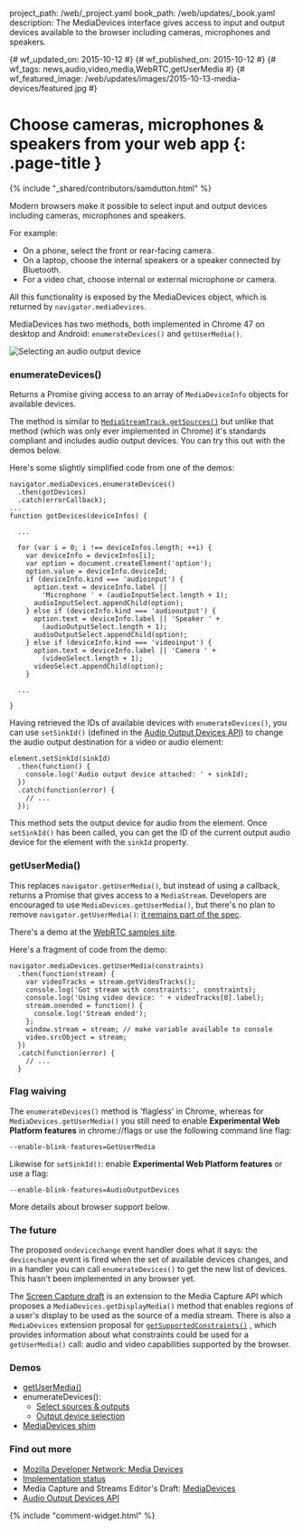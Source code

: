 project_path: /web/_project.yaml
book_path: /web/updates/_book.yaml
description: The MediaDevices interface gives access to input and output devices available to the browser including cameras, microphones and speakers.

{# wf_updated_on: 2015-10-12 #}
{# wf_published_on: 2015-10-12 #}
{# wf_tags: news,audio,video,media,WebRTC,getUserMedia #}
{# wf_featured_image: /web/updates/images/2015-10-13-media-devices/featured.jpg #}

# Choose cameras, microphones & speakers from your web app {: .page-title }

{% include "_shared/contributors/samdutton.html" %}

Modern browsers make it possible to select input and output devices including cameras, microphones and speakers. 

For example:

* On a phone, select the front or rear-facing camera.
* On a laptop, choose the internal speakers or a speaker connected by Bluetooth.
* For a video chat, choose internal or external microphone or camera.

All this functionality is exposed by the  MediaDevices object, which is returned
by `navigator.mediaDevices`.

MediaDevices has two methods, both implemented in Chrome 47 on desktop and
Android: `enumerateDevices()` and `getUserMedia()`.

<img src="/web/updates/images/2015-10-13-media-devices/select-audio-output.jpg" alt="Selecting an audio output device" />

### enumerateDevices()

Returns a Promise giving access to an array of `MediaDeviceInfo` objects for
available devices.

The method is similar to
[`MediaStreamTrack.getSources()`](http://simpl.info/sources) but unlike that
method (which was only ever implemented in Chrome) it's standards compliant and
includes audio output devices. You can try this out with the demos below.

Here's some slightly simplified code from one of the demos:


    navigator.mediaDevices.enumerateDevices()
      .then(gotDevices)
      .catch(errorCallback);
    ...
    function gotDevices(deviceInfos) {

      ...

      for (var i = 0; i !== deviceInfos.length; ++i) {
        var deviceInfo = deviceInfos[i];
        var option = document.createElement('option');
        option.value = deviceInfo.deviceId;
        if (deviceInfo.kind === 'audioinput') {
          option.text = deviceInfo.label ||
            'Microphone ' + (audioInputSelect.length + 1);
          audioInputSelect.appendChild(option);
        } else if (deviceInfo.kind === 'audiooutput') {
          option.text = deviceInfo.label || 'Speaker ' +
            (audioOutputSelect.length + 1);
          audioOutputSelect.appendChild(option);
        } else if (deviceInfo.kind === 'videoinput') {
          option.text = deviceInfo.label || 'Camera ' +
            (videoSelect.length + 1);
          videoSelect.appendChild(option);
        }

      ...

    }


Having retrieved the IDs of available devices with `enumerateDevices()`, you can use `setSinkId()` (defined in the [Audio Output Devices API](http://www.w3.org/TR/audio-output/#setsinkid)) to change the audio output destination for a video or audio element:


    element.setSinkId(sinkId)
      .then(function() {
        console.log('Audio output device attached: ' + sinkId);
      })
      .catch(function(error) {
        // ...
      });


This method sets the output device for audio from the element. Once `setSinkId()` has been called, you can get the ID of the current output audio device for the element with the `sinkId` property.

### getUserMedia()

This replaces `navigator.getUserMedia()`, but instead of using a callback, returns
a Promise that gives access to a `MediaStream`. Developers are encouraged to use
`MediaDevices.getUserMedia()`, but there's no plan to remove
`navigator.getUserMedia()`: [it remains part of the
spec](https://w3c.github.io/mediacapture-main/getusermedia.html#local-content).

There's a demo at the [WebRTC samples
site](https://webrtc.github.io/samples/src/content/getusermedia/gum).

Here's a fragment of code from the demo:


    navigator.mediaDevices.getUserMedia(constraints)
      .then(function(stream) {
        var videoTracks = stream.getVideoTracks();
        console.log('Got stream with constraints:', constraints);
        console.log('Using video device: ' + videoTracks[0].label);
        stream.onended = function() {
          console.log('Stream ended');
        };
        window.stream = stream; // make variable available to console
        video.srcObject = stream;
      })
      .catch(function(error) {
        // ...
      }


### Flag waiving

The `enumerateDevices()` method is 'flagless' in Chrome, whereas for
`MediaDevices.getUserMedia()` you still need to enable **Experimental Web
Platform features** in chrome://flags or use the following command line flag:


    --enable-blink-features=GetUserMedia


Likewise for `setSinkId()`: enable **Experimental Web Platform features** or use a flag:


    --enable-blink-features=AudioOutputDevices


More details about browser support below.

### The future

The proposed `ondevicechange` event handler does what it says: the `devicechange` event is fired when the set of
available devices changes, and in a handler you can call `enumerateDevices()` to
get the new list of devices. This hasn't been implemented in any browser
yet.

The [Screen Capture
draft](https://w3c.github.io/mediacapture-screen-share/#example) is an extension
to the Media Capture API which proposes a `MediaDevices.getDisplayMedia()` method
that enables regions of a user's display to be used as the source of a media
stream. There is also a `MediaDevices` extension proposal for
[`getSupportedConstraints()`](https://w3c.github.io/mediacapture-main/#mediadevices-interface-extensions)
, which provides information about what constraints could be used for a
`getUserMedia()` call: audio and video capabilities supported by the browser.

### Demos

* [getUserMedia()](https://webrtc.github.io/samples/src/content/getusermedia/gum/)
* enumerateDevices():
    * [Select sources &amp; outputs](https://webrtc.github.io/samples/src/content/devices/input-output/)
    * [Output device
      selection](https://webrtc.github.io/samples/src/content/devices/multi/)
* [MediaDevices shim](https://webrtc.github.io/samples/src/js/adapter.js)

### Find out more

* [Mozilla Developer Network: Media
  Devices](https://developer.mozilla.org/en-US/docs/Web/API/MediaDevices)
* [Implementation
  status](https://www.chromestatus.com/features/4906859072847872)
* Media Capture and Streams Editor's Draft:
  [MediaDevices](https://w3c.github.io/mediacapture-main/#mediadevices)
* [Audio Output Devices API](http://www.w3.org/TR/audio-output)





{% include "comment-widget.html" %}
